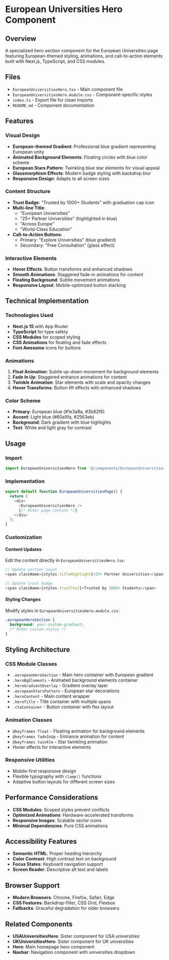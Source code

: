 # European Universities Hero Component

## Overview
A specialized hero section component for the European Universities page featuring European-themed styling, animations, and call-to-action elements built with Next.js, TypeScript, and CSS modules.

## Files
- `EuropeanUniversitiesHero.tsx` - Main component file
- `EuropeanUniversitiesHero.module.css` - Component-specific styles
- `index.ts` - Export file for clean imports
- `README.md` - Component documentation

## Features

### Visual Design
- **European-themed Gradient**: Professional blue gradient representing European unity
- **Animated Background Elements**: Floating circles with blue color scheme
- **European Stars Pattern**: Twinkling blue star elements for visual appeal
- **Glassmorphism Effects**: Modern badge styling with backdrop blur
- **Responsive Design**: Adapts to all screen sizes

### Content Structure
- **Trust Badge**: "Trusted by 1000+ Students" with graduation cap icon
- **Multi-line Title**:
  - "European Universities"
  - "25+ Partner Universities" (highlighted in blue)
  - "Across Europe"
  - "World-Class Education"
- **Call-to-Action Buttons**:
  - Primary: "Explore Universities" (blue gradient)
  - Secondary: "Free Consultation" (glass effect)

### Interactive Elements
- **Hover Effects**: Button transforms and enhanced shadows
- **Smooth Animations**: Staggered fade-in animations for content
- **Floating Background**: Subtle movement animations
- **Responsive Layout**: Mobile-optimized button stacking

## Technical Implementation

### Technologies Used
- **Next.js 15** with App Router
- **TypeScript** for type safety
- **CSS Modules** for scoped styling
- **CSS Animations** for floating and fade effects
- **Font Awesome** icons for buttons

### Animations
1. **Float Animation**: Subtle up-down movement for background elements
2. **Fade In Up**: Staggered entrance animations for content
3. **Twinkle Animation**: Star elements with scale and opacity changes
4. **Hover Transforms**: Button lift effects with enhanced shadows

### Color Scheme
- **Primary**: European blue (#1e3a8a, #3b82f6)
- **Accent**: Light blue (#60a5fa, #2563eb)
- **Background**: Dark gradient with blue highlights
- **Text**: White and light gray for contrast

## Usage

### Import
```typescript
import EuropeanUniversitiesHero from '@/components/EuropeanUniversitiesHero';
```

### Implementation
```typescript
export default function EuropeanUniversitiesPage() {
  return (
    <div>
      <EuropeanUniversitiesHero />
      {/* Other page content */}
    </div>
  );
}
```

### Customization

#### Content Updates
Edit the content directly in `EuropeanUniversitiesHero.tsx`:

```typescript
// Update partner count
<span className={styles.titleHighlight}>25+ Partner Universities</span>

// Update trust badge
<span className={styles.trustText}>Trusted by 1000+ Students</span>
```

#### Styling Changes
Modify styles in `EuropeanUniversitiesHero.module.css`:

```css
.europeanHeroSection {
  background: your-custom-gradient;
  /* Other custom styles */
}
```

## Styling Architecture

### CSS Module Classes
- `.europeanHeroSection` - Main hero container with European gradient
- `.heroBgElements` - Animated background elements container
- `.heroGradientOverlay` - Gradient overlay layer
- `.europeanStarsPattern` - European star decorations
- `.heroContent` - Main content wrapper
- `.heroTitle` - Title container with multiple spans
- `.ctaContainer` - Button container with flex layout

### Animation Classes
- `@keyframes float` - Floating animation for background elements
- `@keyframes fadeInUp` - Entrance animation for content
- `@keyframes twinkle` - Star twinkling animation
- Hover effects for interactive elements

### Responsive Utilities
- Mobile-first responsive design
- Flexible typography with `clamp()` functions
- Adaptive button layouts for different screen sizes

## Performance Considerations
- **CSS Modules**: Scoped styles prevent conflicts
- **Optimized Animations**: Hardware-accelerated transforms
- **Responsive Images**: Scalable vector icons
- **Minimal Dependencies**: Pure CSS animations

## Accessibility Features
- **Semantic HTML**: Proper heading hierarchy
- **Color Contrast**: High contrast text on background
- **Focus States**: Keyboard navigation support
- **Screen Reader**: Descriptive alt text and labels

## Browser Support
- **Modern Browsers**: Chrome, Firefox, Safari, Edge
- **CSS Features**: Backdrop-filter, CSS Grid, Flexbox
- **Fallbacks**: Graceful degradation for older browsers

## Related Components
- **USAUniversitiesHero**: Sister component for USA universities
- **UKUniversitiesHero**: Sister component for UK universities
- **Hero**: Main homepage hero component
- **Navbar**: Navigation component with universities dropdown
